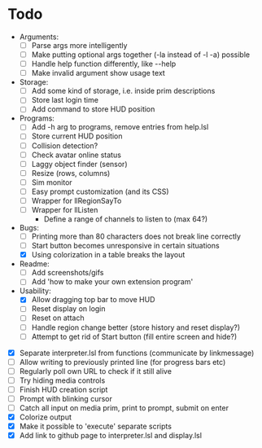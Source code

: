 # Todo
- Arguments:
    - [ ] Parse args more intelligently
    - [ ] Make putting optional args together (-la instead of -l -a) possible
    - [ ] Handle help function differently, like <prog> --help
    - [ ] Make invalid argument show usage text

- Storage:
    - [ ] Add some kind of storage, i.e. inside prim descriptions
    - [ ] Store last login time
    - [ ] Add command to store HUD position

- Programs:
    - [ ] Add -h arg to programs, remove entries from help.lsl
    - [ ] Store current HUD position
    - [ ] Collision detection?
    - [ ] Check avatar online status
    - [ ] Laggy object finder (sensor)
    - [ ] Resize (rows, columns)
    - [ ] Sim monitor
    - [ ] Easy prompt customization (and its CSS)
    - [ ] Wrapper for llRegionSayTo
    - [ ] Wrapper for llListen
        - Define a range of channels to listen to (max 64?)

- Bugs:
    - [ ] Printing more than 80 characters does not break line correctly
    - [ ] Start button becomes unresponsive in certain situations
    - [x] Using colorization in a table breaks the layout

- Readme:
    - [ ] Add screenshots/gifs
    - [ ] Add 'how to make your own extension program'

- Usability:
    - [x] Allow dragging top bar to move HUD
    - [ ] Reset display on login
    - [ ] Reset on attach
    - [ ] Handle region change better (store history and reset display?)
    - [ ] Attempt to get rid of Start button (fill entire screen and hide?)

- [x] Separate interpreter.lsl from functions (communicate by linkmessage)
- [ ] Allow writing to previously printed line (for progress bars etc)
- [ ] Regularly poll own URL to check if it still alive
- [ ] Try hiding media controls
- [ ] Finish HUD creation script
- [ ] Prompt with blinking cursor
- [ ] Catch all input on media prim, print to prompt, submit on enter
- [x] Colorize output
- [x] Make it possible to 'execute' separate scripts
- [x] Add link to github page to interpreter.lsl and display.lsl
